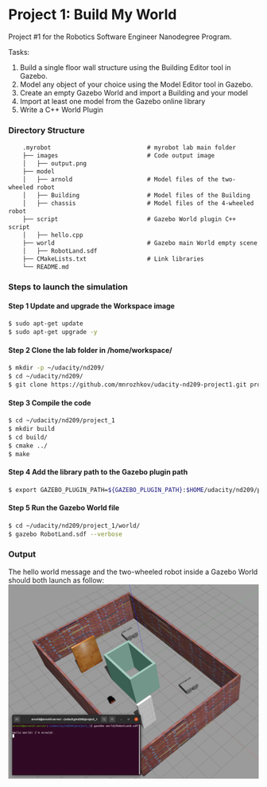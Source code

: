 # Project 1: Build My World
Project #1 for the Robotics Software Engineer Nanodegree Program. 

Tasks:

1. Build a single floor wall structure using the Building Editor tool in Gazebo. 
2. Model any object of your choice using the Model Editor tool in Gazebo. 
3. Create an empty Gazebo World and import a Building and  your model
4. Import at least one model from the Gazebo online library 
5. Write a C++ World Plugin



### Directory Structure
```
    .myrobot                           # myrobot lab main folder 
    ├── images                         # Code output image                   
    │   ├── output.png
    ├── model                          
    │   ├── arnold                     # Model files of the two-wheeled robot
    │   ├── Building                   # Model files of the Building
    │   ├── chassis                    # Model files of the 4-wheeled robot
    ├── script                         # Gazebo World plugin C++ script      
    │   ├── hello.cpp
    ├── world                          # Gazebo main World empty scene
    │   ├── RobotLand.sdf
    ├── CMakeLists.txt                 # Link libraries 
    └── README.md                             
```

### Steps to launch the simulation

#### Step 1 Update and upgrade the Workspace image
```sh
$ sudo apt-get update
$ sudo apt-get upgrade -y
```

#### Step 2 Clone the lab folder in /home/workspace/
```sh
$ mkdir -p ~/udacity/nd209/
$ cd ~/udacity/nd209/
$ git clone https://github.com/mnrozhkov/udacity-nd209-project1.git project_1
```

#### Step 3 Compile the code
```sh
$ cd ~/udacity/nd209/project_1
$ mkdir build
$ cd build/
$ cmake ../
$ make
```

#### Step 4 Add the library path to the Gazebo plugin path  
```sh
$ export GAZEBO_PLUGIN_PATH=${GAZEBO_PLUGIN_PATH}:$HOME/udacity/nd209/project_1/build
```

#### Step 5 Run the Gazebo World file  
```sh
$ cd ~/udacity/nd209/project_1/world/
$ gazebo RobotLand.sdf --verbose
```

### Output
The hello world message and the two-wheeled robot inside a Gazebo World should both launch as follow: 
![alt text](images/output.png)
    
 
